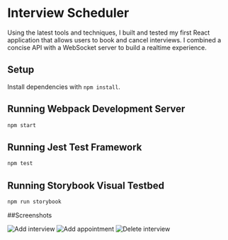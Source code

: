 # Interview Scheduler

Using the latest tools and techniques, I built and tested my first React application that allows users to book and cancel interviews. I combined a concise API with a WebSocket server to build a realtime experience.

## Setup

Install dependencies with `npm install`.

## Running Webpack Development Server

```sh
npm start
```

## Running Jest Test Framework

```sh
npm test
```

## Running Storybook Visual Testbed

```sh
npm run storybook
```

##Screenshots

![Add interview](https://github.com/Sirrom84/scheduler/blob/master/docs/Add-interview.png)
![Add appointment](https://github.com/Sirrom84/scheduler/blob/master/docs/Appointment-Form.png)
![Delete interview](https://github.com/Sirrom84/scheduler/blob/master/docs/Delete-interview.png)
